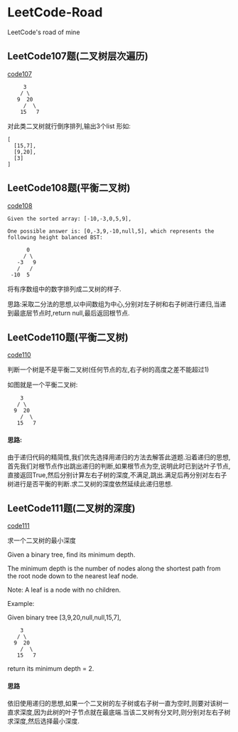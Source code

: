 # LeetCode-Road
LeetCode's road of mine
## LeetCode107题(二叉树层次遍历)

[code107](/LeetCode_Tree/LevelOrderBottom.java)
```
     3
    / \
   9  20
     /  \
    15   7
```
对此类二叉树就行倒序排列,输出3个list
形如:
```
[
  [15,7],
  [9,20],
  [3]
]
```
## LeetCode108题(平衡二叉树)

[code108](/LeetCode_Tree/SortedArrayToBST.java)
```
Given the sorted array: [-10,-3,0,5,9],

One possible answer is: [0,-3,9,-10,null,5], which represents the following height balanced BST:

      0
     / \
   -3   9
   /   /
 -10  5
 ```
 将有序数组中的数字排列成二叉树的样子.
 
 思路:采取二分法的思想,以中间数组为中心,分别对左子树和右子树进行递归,当递到最底层节点时,return null,最后返回根节点.
 ## LeetCode110题(平衡二叉树)
 [code110](/LeetCode_Tree/IsBalanced.java)
 
 判断一个树是不是平衡二叉树(任何节点的左,右子树的高度之差不能超过1)
 
 如图就是一个平衡二叉树:
 
```
    3
   / \
  9  20
    /  \
   15   7
```
 #### 思路:
 
由于递归代码的精简性,我们优先选择用递归的方法去解答此道题.沿着递归的思想,首先我们对根节点作出跳出递归的判断,如果根节点为空,说明此时已到达叶子节点,直接返回True,然后分别计算左右子树的深度,不满足,跳出.满足后再分别对左右子树进行是否平衡的判断.求二叉树的深度依然延续此递归思想.
 ## LeetCode111题(二叉树的深度)
 [code111](/LeetCode_Tree/MinDepth.java)
 
求一个二叉树的最小深度

Given a binary tree, find its minimum depth.

The minimum depth is the number of nodes along the shortest path from the root node down to the nearest leaf node.

Note: A leaf is a node with no children.

Example:

Given binary tree [3,9,20,null,null,15,7],
```
    3
   / \
  9  20
    /  \
   15   7
```
return its minimum depth = 2.

#### 思路
依旧使用递归的思想,如果一个二叉树的左子树或右子树一直为空时,则要对该树一直求深度,因为此树的叶子节点就在最底端.当该二叉树有分叉时,则分别对左右子树求深度,然后选择最小深度.
   
 
